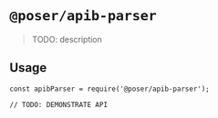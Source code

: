 # `@poser/apib-parser`

> TODO: description

## Usage

```
const apibParser = require('@poser/apib-parser');

// TODO: DEMONSTRATE API
```
